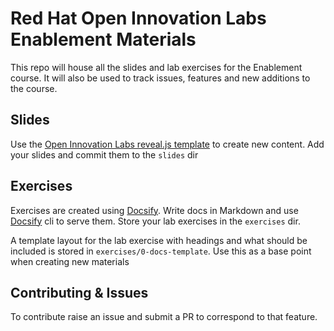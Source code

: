 # Red Hat Open Innovation Labs Enablement Materials
This repo will house all the slides and lab exercises for the Enablement course. It will also be used to track issues, features and new additions to the course.


## Slides
Use the [Open Innovation Labs reveal.js template](https://github.com/rht-labs/slides-template) to create new content. Add your slides and commit them to the `slides` dir

## Exercises
Exercises are created using [Docsify](https://docsify.js.org/#/). Write docs in Markdown and use [Docsify](https://github.com/QingWei-Li/docsify-cli) cli to serve them. Store your lab exercises in the `exercises` dir.

A template layout for the lab exercise with headings and what should be included is stored in `exercises/0-docs-template`. Use this as a base point when creating new materials

## Contributing & Issues
To contribute raise an issue and submit a PR to correspond to that feature.
